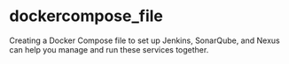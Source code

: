 # dockercompose_file
Creating a Docker Compose file to set up Jenkins, SonarQube, and Nexus can help you manage and run these services together.
